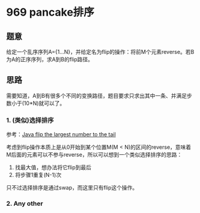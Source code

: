 # 969 pancake排序

## 题意

给定一个乱序序列A={1...N}，并给定名为flip的操作：将前M个元素reverse。若B为A的正序序列，求A到B的flip路径。

## 思路

需要知道，A到B有很多个不同的变换路径，题目要求只求出其中一条、并满足步数小于(10*N)就可以了。

### 1. (类似)选择排序

参考：[Java flip the largest number to the tail](https://leetcode.com/problems/pancake-sorting/discuss/214200/Java-flip-the-largest-number-to-the-tail)

考虑到flip操作本质上是从0开始到某个位置M(M < N)的区间的reverse，意味着M后面的元素可以不参与reverse，所以可以想到一个类似选择排序的思路：

1. 找最大值，想办法将它flip到最后
2. 将步骤1重复(N-1)次

只不过选择排序是通过swap，而这里只有flip这个操作。

### 2. Any other